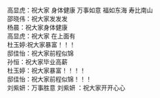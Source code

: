 高显虎：祝大家 身体健康 万事如意 福如东海 寿比南山</br>
邵晓伟：祝大家发发发</br>
杨晨：祝大家身体健康</br>
高显虎：祝大家 在上面有</br>
杜玉婷:祝大家暴富！！！
</br>邸佳怡：祝大家前程似锦</br>
孙恒：祝大家毕业高薪<br>
杜玉婷：祝大家暴富！！！！
</br>邸佳怡：祝大家前程似锦！！！</br>
刘紫妍：万事胜意
刘紫妍 ：祝大家开开心心
